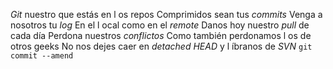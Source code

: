 *Git* nuestro que estás en l os repos
Comprimidos sean tus *commits*
Venga a nosotros tu *log*
En el l ocal como en el *remote*
Danos hoy nuestro *pull* de cada día
Perdona nuestros *conflictos*
Como también perdonamos l os de otros geeks
No nos dejes caer en *detached HEAD*
y l íbranos de *SVN*
`git commit --amend`